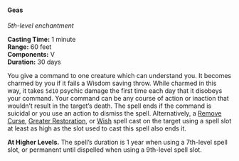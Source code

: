 #### Geas
<!-- markdownlint-disable link-image-reference-definitions -->
[_metadata_:spell_name]:- "Geas"
[_metadata_:spell_level]:- "5"
[_metadata_:spell_school]:- "enchantment"
[_metadata_:ritual]:- "false"
[_metadata_:casting_time_amount]:- "1"
[_metadata_:casting_time_unit]:- "minute"
[_metadata_:range]:- "60 feet"
[_metadata_:target]:- "One creature"
[_metadata_:components_verbal]:- "true"
[_metadata_:components_somatic]:- "false"
[_metadata_:components_material]:- "false"
[_metadata_:duration]:- "30 days"
[_metadata_:concentration]:- "false"
[_metadata_:saving_throw]:- "Wisdom"
[_metadata_:saving_throw_success]:- "avoids_effect"
[_metadata_:damage_formula]:- "5d10"
[_metadata_:damage_type]:- "psychic"
[_metadata_:compared_to_wotc_srd_5.1]:- "mechanics_same_wording_different"
[_metadata_:compared_to_a5e_srd]:- "mechanics_same_wording_different"
<!-- markdownlint-disable-next-line no-emphasis-as-heading -->
_5th-level enchantment_

**Casting Time:** 1 minute \
**Range:** 60 feet \
**Components:** V \
**Duration:** 30 days

You give a command to one creature which can understand you.
It becomes charmed by you if it fails a Wisdom saving throw.
While charmed in this way, it takes `5d10` psychic damage the first time each day that it disobeys your command.
Your command can be any course of action or inaction that wouldn’t result in the target’s death.
The spell ends if the command is suicidal or you use an action to dismiss the spell.
Alternatively, a [Remove Curse](#Remove_Curse_remove_curse), [Greater Restoration](#Greater_Restoration_greater_restoration), or [Wish](#Wish_wish) spell cast on the target using a spell slot at least as high as the slot used to cast this spell also ends it.

**At Higher Levels.**
The spell’s duration is 1 year when using a 7th-level spell slot, or permanent until dispelled when using a 9th-level spell slot.
